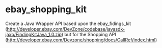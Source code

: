 ebay_shopping_kit
=================

Create a Java Wrapper API based upon the ebay_fidings_kit (http://developer.ebay.com/DevZone/codebase/javasdk-jaxb/FindingKitJava_1.0.zip) but for the Shopping API (http://developer.ebay.com/Devzone/shopping/docs/CallRef/index.html)
